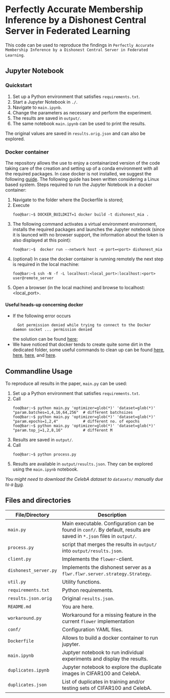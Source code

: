 # Perfectly Accurate Membership Inference by a Dishonest Central Server in Federated Learning

This code can be used to reproduce the findings in 
`Perfectly Accurate Membership Inference by a Dishonest Central Server in Federated Learning`.

## Jupyter Notebook

### Quickstart
 1. Set up a Python environment that satisfies `requirements.txt`.
 2. Start a Jupyter Notebook in `./`.
 3. Navigate to `main.ipynb`.
 4. Change the parameters as necessary and perform the experiment.
 5. The results are saved in `output/`.
 6. The same notebook `main.ipynb` can be used to print the results.
   
The original values are saved in `results.orig.json` and can also be explored.

### Docker container
The repository allows the use to enjoy a containarized version of the code taking care of the creation and setting up of a conda environment with all the required packages. In case docker is not installed, we suggest the following [guide](https://docs.docker.com/engine/install/). The following guide has been written considering a Linux based system. 
Steps required to run the Jupyter Notebook in a docker container:
1. Navigate to the folder where the Dockerfile is stored;
2. Execute 
   ```console
   foo@bar:~$ DOCKER_BUILDKIT=1 docker build -t dishonest_mia .
   ``` 
3. The following command activates a virtual environment environment, installs the required packages and launches the Jupyter notebook (since it is launced with no browser support, the information about the token is also displayed at this point):
   ```console
   foo@bar:~$  docker run --network host -e port=<port> dishonest_mia
   ```
4. (optional) In case the docker container is running remotely the next step is required in the local machine:
   ```console
   foo@bar:~$ ssh -N -f -L localhost:<local_port>:localhost:<port> user@remote_server
   ```
5. Open a browser (in the local machine) and browse to localhost:<local_port>.

#### Useful heads-up concerning docker
- If the following error occurs 
   ```
     Got permission denied while trying to connect to the Docker daemon socket ... permission denied
   ```
   the solution can be found [here](https://www.digitalocean.com/community/questions/how-to-fix-docker-got-permission-denied-while-trying-to-connect-to-the-docker-daemon-socket);
- We have noticed that docker tends to create quite some dirt in the dedicated folder, some useful commands to clean up can be found [here](https://stackoverflow.com/questions/27853571/why-is-docker-image-eating-up-my-disk-space-that-is-not-used-by-docker), [here](https://docs.docker.com/engine/reference/commandline/rmi/), [here](https://docs.docker.com/engine/reference/commandline/system_prune/), and [here](https://gist.github.com/evanscottgray/8571828).

## Commandline Usage
To reproduce all results in the paper, `main.py` can be used:
 1. Set up a Python environment that satisfies `requirements.txt`.
 2. Call
    ```console
    foo@bar:~$ python main.py 'optimizer=glob(*)' 'dataset=glob(*)' "param.batches=1,4,16,64,256"  # different batchsizes
    foo@bar:~$ python main.py 'optimizer=glob(*)' 'dataset=glob(*)' "param.epochs=1,2,4"           # different no. of epochs
    foo@bar:~$ python main.py 'optimizer=glob(*)' 'dataset=glob(*)' "param.top_j=1,2,8,16"         # different M
    ```
 3. Results are saved in `output/`.
 4. Call
    ```console
    foo@bar:~$ python process.py
    ```
 5. Results are available in `output/results.json`. They can be explored using the `main.ipynb` notebook.

_You might need to download the CelebA dataset to `datasets/` manually due to a [bug](https://github.com/pytorch/vision/issues/2262)._


## Files and directories

| File/Directory        | Description                                                                                                           |
|-----------------------|-----------------------------------------------------------------------------------------------------------------------|
| `main.py`             | Main executable. Configuration can be found in `conf/`. By default, results are saved in `*.json` files in `output/`. |
| `process.py`          | script that merges the results in `output/` into `output/results.json`.                                               |
| `client.py`           | Implements the `flower`-client.                                                                                       |
| `dishonest_server.py` | Implements the dishonest server as a `flwr.flwr.server.strategy.Strategy`.                                            |
| `util.py`             | Utility functions.                                                                                                    |
| `requirements.txt`    | Python requirements.                                                                                                  |
| `results.json.orig`   | Original `results.json`.                                                                                              |
| `README.md`           | You are here.                                                                                                         |
| `workaround.py`       | Workaround for a missing feature in the current `flower` implementation                                               |                     
| `conf/`               | Configuration YAML files.                                                                                             |
| `Dockerfile`          | Allows to build a docker container to run jupyter.                                                                    |
| `main.ipynb`          | Juptyer notebook to run individual experiments and display the results.                                               |
| `duplicates.ipynb`    | Jupyter notebook to explore the duplicate images in CIFAR100 and CelebA.                                              |
| `duplicates.json`     | List of duplicates in training and/or testing sets of CIFAR100 and CelebA.                                            |


